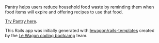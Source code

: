 Pantry helps users reduce household food waste by reminding them when food items will expire and offering recipes to use that food.

[Try Pantry here](http://www.digitalpantry.me/).

This Rails app was initially generated with [lewagon/rails-templates](https://github.com/lewagon/rails-templates) created by the [Le Wagon coding bootcamp](https://www.lewagon.com) team.
